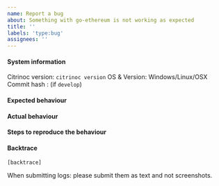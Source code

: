 ```yaml
---
name: Report a bug
about: Something with go-ethereum is not working as expected
title: ''
labels: 'type:bug'
assignees: ''
---
```


#### System information

Citrinoc version: `citrinoc version`
OS & Version: Windows/Linux/OSX
Commit hash : (if `develop`)

#### Expected behaviour


#### Actual behaviour


#### Steps to reproduce the behaviour


#### Backtrace

````
[backtrace]
````

When submitting logs: please submit them as text and not screenshots.